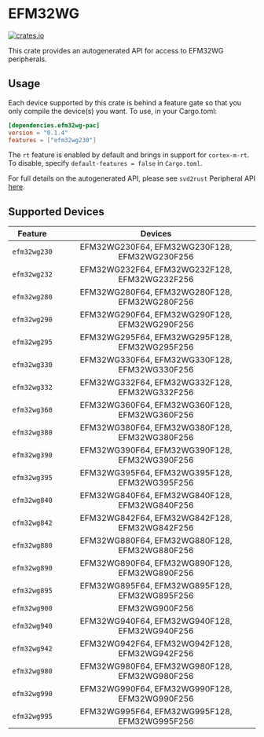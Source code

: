 # EFM32WG
    
[![crates.io](https://img.shields.io/crates/v/efm32wg-pac?label=efm32wg)](https://crates.io/crates/efm32wg-pac)

This crate provides an autogenerated API for access to EFM32WG peripherals.

## Usage

Each device supported by this crate is behind a feature gate so that you only
compile the device(s) you want. To use, in your Cargo.toml:

```toml
[dependencies.efm32wg-pac]
version = "0.1.4"
features = ["efm32wg230"]
```

The `rt` feature is enabled by default and brings in support for `cortex-m-rt`.
To disable, specify `default-features = false` in `Cargo.toml`.

For full details on the autogenerated API, please see `svd2rust` Peripheral API [here].

[here]: https://docs.rs/svd2rust/0.28.0/svd2rust/#peripheral-api

## Supported Devices
| Feature | Devices |
|:-----:|:-------:|
|`efm32wg230`|EFM32WG230F64, EFM32WG230F128, EFM32WG230F256|
|`efm32wg232`|EFM32WG232F64, EFM32WG232F128, EFM32WG232F256|
|`efm32wg280`|EFM32WG280F64, EFM32WG280F128, EFM32WG280F256|
|`efm32wg290`|EFM32WG290F64, EFM32WG290F128, EFM32WG290F256|
|`efm32wg295`|EFM32WG295F64, EFM32WG295F128, EFM32WG295F256|
|`efm32wg330`|EFM32WG330F64, EFM32WG330F128, EFM32WG330F256|
|`efm32wg332`|EFM32WG332F64, EFM32WG332F128, EFM32WG332F256|
|`efm32wg360`|EFM32WG360F64, EFM32WG360F128, EFM32WG360F256|
|`efm32wg380`|EFM32WG380F64, EFM32WG380F128, EFM32WG380F256|
|`efm32wg390`|EFM32WG390F64, EFM32WG390F128, EFM32WG390F256|
|`efm32wg395`|EFM32WG395F64, EFM32WG395F128, EFM32WG395F256|
|`efm32wg840`|EFM32WG840F64, EFM32WG840F128, EFM32WG840F256|
|`efm32wg842`|EFM32WG842F64, EFM32WG842F128, EFM32WG842F256|
|`efm32wg880`|EFM32WG880F64, EFM32WG880F128, EFM32WG880F256|
|`efm32wg890`|EFM32WG890F64, EFM32WG890F128, EFM32WG890F256|
|`efm32wg895`|EFM32WG895F64, EFM32WG895F128, EFM32WG895F256|
|`efm32wg900`|EFM32WG900F256|
|`efm32wg940`|EFM32WG940F64, EFM32WG940F128, EFM32WG940F256|
|`efm32wg942`|EFM32WG942F64, EFM32WG942F128, EFM32WG942F256|
|`efm32wg980`|EFM32WG980F64, EFM32WG980F128, EFM32WG980F256|
|`efm32wg990`|EFM32WG990F64, EFM32WG990F128, EFM32WG990F256|
|`efm32wg995`|EFM32WG995F64, EFM32WG995F128, EFM32WG995F256|

